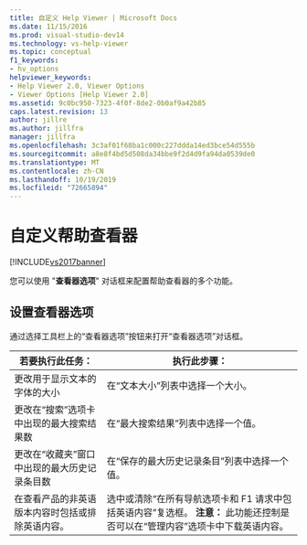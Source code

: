 ```yaml
---
title: 自定义 Help Viewer | Microsoft Docs
ms.date: 11/15/2016
ms.prod: visual-studio-dev14
ms.technology: vs-help-viewer
ms.topic: conceptual
f1_keywords:
- hv_options
helpviewer_keywords:
- Help Viewer 2.0, Viewer Options
- Viewer Options [Help Viewer 2.0]
ms.assetid: 9c0bc950-7323-4f0f-8de2-0b0af9a42b85
caps.latest.revision: 13
author: jillre
ms.author: jillfra
manager: jillfra
ms.openlocfilehash: 3c3af01f68ba1c000c227ddda14ed3bce54d555b
ms.sourcegitcommit: a8e8f4bd5d508da34bbe9f2d4d9fa94da0539de0
ms.translationtype: MT
ms.contentlocale: zh-CN
ms.lasthandoff: 10/19/2019
ms.locfileid: "72665894"
---
```

# <a name="customize-the-help-viewer"></a>自定义帮助查看器
[!INCLUDE[vs2017banner](../includes/vs2017banner.md)]

您可以使用 "**查看器选项**" 对话框来配置帮助查看器的多个功能。

## <a name="setting-viewer-options"></a>设置查看器选项
 通过选择工具栏上的“查看器选项”按钮来打开“查看器选项”对话框。

|若要执行此任务：|执行此步骤：|
|---------------------------|---------------------|
|更改用于显示文本的字体的大小|在“文本大小”列表中选择一个大小。|
|更改在“搜索”选项卡中出现的最大搜索结果数|在“最大搜索结果”列表中选择一个值。|
|更改在“收藏夹”窗口中出现的最大历史记录条目数|在“保存的最大历史记录条目”列表中选择一个值。|
|在查看产品的非英语版本内容时包括或排除英语内容。|选中或清除“在所有导航选项卡和 F1 请求中包括英语内容”复选框。 **注意：** 此功能还控制是否可以在“管理内容”选项卡中下载英语内容。|
